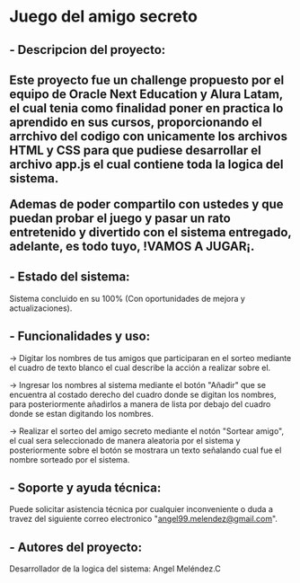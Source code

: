 <h1>Juego del amigo secreto</h1>

<h2>- Descripcion del proyecto:<h2>

Este proyecto fue un challenge propuesto por el equipo de Oracle Next Education y Alura Latam, el cual tenia como finalidad poner en practica lo aprendido en sus cursos, proporcionando el arrchivo del codigo con unicamente los archivos HTML y CSS para que pudiese desarrollar el archivo app.js el cual contiene toda la logica del sistema.

Ademas de poder compartilo con ustedes y que puedan probar el juego y pasar un rato entretenido y divertido con el sistema entregado, adelante, es todo tuyo, !VAMOS A JUGAR¡.

<h2>- Estado del sistema:</h2>

Sistema concluido en su 100% (Con oportunidades de mejora y actualizaciones).

<h2>- Funcionalidades y uso:</h2>

-> Digitar los nombres de tus amigos que participaran en el sorteo mediante el cuadro de texto blanco el cual describe la acción a realizar sobre el.

-> Ingresar los nombres al sistema mediante el botón "Añadir" que se encuentra al costado derecho del cuadro donde se digitan los nombres, para posteriormente añadirlos a manera de lista por debajo del cuadro donde se estan digitando los nombres.

-> Realizar el sorteo del amigo secreto mediante el notón "Sortear amigo", el cual sera seleccionado de manera aleatoria por el sistema y posteriormente sobre el botón se mostrara un texto señalando cual fue el nombre sorteado por el sistema.

<h2>- Soporte y ayuda técnica:</h2>

Puede solicitar asistencia técnica por cualquier inconveniente o duda a travez del siguiente correo electronico "angel99.melendez@gmail.com".

<h2>- Autores del proyecto:</h2>

Desarrollador de la logica del sistema: Angel Meléndez.C